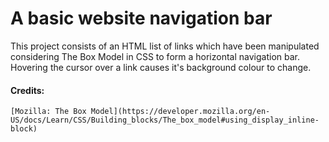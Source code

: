 # A basic website navigation bar

This project consists of an HTML list of links which have 
been manipulated considering The Box Model in CSS to form
a horizontal navigation bar.  Hovering the cursor over a 
link causes it's background colour to change.

#### Credits:

    [Mozilla: The Box Model](https://developer.mozilla.org/en-US/docs/Learn/CSS/Building_blocks/The_box_model#using_display_inline-block)